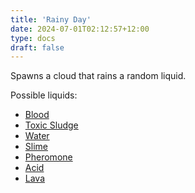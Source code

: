 ```yaml
---
title: 'Rainy Day'
date: 2024-07-01T02:12:57+12:00
type: docs
draft: false
---
```


Spawns a cloud that rains a random liquid.

Possible liquids:
- [Blood](https://noita.wiki.gg/wiki/Blood)
- [Toxic Sludge](https://noita.wiki.gg/wiki/Toxic_Sludge)
- [Water](https://noita.wiki.gg/wiki/Water)
- [Slime](https://noita.wiki.gg/wiki/Slime)
- [Pheromone](https://noita.wiki.gg/wiki/Pheromone)
- [Acid](https://noita.wiki.gg/wiki/Acid)
- [Lava](https://noita.wiki.gg/wiki/Lava)
